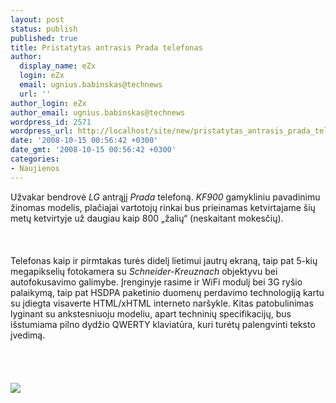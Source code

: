 ```yaml
---
layout: post
status: publish
published: true
title: Pristatytas antrasis Prada telefonas
author:
  display_name: eZx
  login: eZx
  email: ugnius.babinskas@technews
  url: ''
author_login: eZx
author_email: ugnius.babinskas@technews
wordpress_id: 2571
wordpress_url: http://localhost/site/new/pristatytas_antrasis_prada_telefonas/
date: '2008-10-15 00:56:42 +0300'
date_gmt: '2008-10-15 00:56:42 +0300'
categories:
- Naujienos
---
```

<p>Užvakar bendrovė <i>LG</i> antrąjį <i>Prada</i> telefoną. <i> KF900</i> gamykliniu pavadinimu žinomas modelis, plačiajai vartotojų rinkai bus prieinamas ketvirtajame šių metų ketvirtyje už daugiau kaip 800 „žalių“ (neskaitant mokesčių).<br />
<br><br />
<br>Telefonas kaip ir pirmtakas turės didelį lietimui jautrų ekraną, taip pat 5-kių megapikselių fotokamera su <i>Schneider-Kreuznach</i> objektyvu bei autofokusavimo galimybe. Įrenginyje rasime ir WiFi modulį bei 3G ryšio palaikymą, taip pat HSDPA paketinio duomenų perdavimo technologiją kartu su įdiegta visaverte HTML/xHTML interneto naršykle. Kitas patobulinimas lyginant su ankstesniuoju modeliu, apart techninių specifikacijų, bus išstumiama pilno dydžio QWERTY klaviatūra, kuri turėtų palengvinti teksto įvedimą.<br />
<br><br />
<br><br><img src="http://www.technews.lt/upl/Failai/KF900_prada2_angle.jpg"><br><br />
<br><br />
<br><br />
<br></p>
